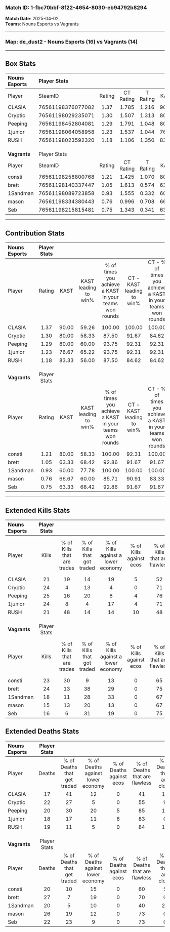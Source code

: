 ### Match ID: 1-fbc70bbf-8f22-4654-8030-eb94792b8294  
**Match Date**: 2025-04-02  
**Teams**: Nouns Esports vs Vagrants  

---  

### **Map**: de_dust2 - Nouns Esports (16) vs Vagrants (14)  
---  

## Box Stats  

| **Nouns Esports** | Player Stats      |        |           |          |       |       |       |         |        |      |     |
| :- | :- | :-: | :-: | :-: | :-: | :-: | :-: | :-: | :-: | :-: | :-: |
| Player            | SteamID           | Rating | CT Rating | T Rating | KAST  |  ADR  | Kills | Assists | Deaths | K/D  | HS% |
| CLASIA            | 76561198376077082 |  1.37  |   1.785   |  1.216   | 90.00 | 96.6  |  21   |   13    |   17   | 1.24 | 52  |
| Cryptic           | 76561198029235071 |  1.30  |   1.507   |  1.313   | 80.00 | 100.2 |  24   |   11    |   22   | 1.09 | 79  |
| Peeping           | 76561198452804081 |  1.29  |   1.791   |  1.048   | 80.00 | 80.2  |  25   |    6    |   20   | 1.25 | 40  |
| 1junior           | 76561198064058958 |  1.23  |   1.537   |  1.044   | 76.67 | 70.1  |  24   |    4    |   18   | 1.33 | 29  |
| RUSH              | 76561198023592320 |  1.18  |   1.106   |  1.350   | 83.33 | 68.9  |  21   |    7    |   19   | 1.11 | 61  |
|                   |                   |        |           |          |       |       |       |         |        |      |     |
|                   |                   |        |           |          |       |       |       |         |        |      |     |
|                   |                   |        |           |          |       |       |       |         |        |      |     |
| **Vagrants**      | Player Stats      |        |           |          |       |       |       |         |        |      |     |
| Player            | SteamID           | Rating | CT Rating | T Rating | KAST  |  ADR  | Kills | Assists | Deaths | K/D  | HS% |
| consti            | 76561198258800768 |  1.21  |   1.425   |  1.070   | 80.00 | 74.1  |  23   |    6    |   20   | 1.15 | 17  |
| brett             | 76561198140337447 |  1.05  |   1.613   |  0.574   | 63.33 | 91.3  |  24   |    8    |   27   | 0.89 | 45  |
| 1Sandman          | 76561198089723858 |  0.93  |   1.555   |  0.332   | 60.00 | 74.8  |  18   |    7    |   20   | 0.90 | 44  |
| mason             | 76561198334380443 |  0.76  |   0.996   |  0.708   | 66.67 | 64.1  |  15   |   12    |   26   | 0.58 | 33  |
| Seb               | 76561198215815481 |  0.75  |   1.343   |  0.341   | 63.33 | 46.6  |  16   |    3    |   22   | 0.73 | 68  |
---  

## Contribution Stats  

| **Nouns Esports** | Player Stats |       |                      |                                                        |                           |                                                             |                          |                                                            |
| :- | :-: | :-: | :-: | :-: | :-: | :-: | :-: | :-: |
| Player            |    Rating    | KAST  | KAST leading to win% | % of times you achieve a KAST in your teams won rounds | CT - KAST leading to win% | CT - % of times you achieve a KAST in your teams won rounds | T - KAST leading to win% | T - % of times you achieve a KAST in your teams won rounds |
| CLASIA            |     1.37     | 90.00 |        59.26         |                         100.00                         |          100.00           |                           100.00                            |          21.43           |                           100.00                           |
| Cryptic           |     1.30     | 80.00 |        58.33         |                         87.50                          |           91.67           |                            84.62                            |          25.00           |                           100.00                           |
| Peeping           |     1.29     | 80.00 |        60.00         |                         93.75                          |           92.31           |                            92.31                            |          25.00           |                           100.00                           |
| 1junior           |     1.23     | 76.67 |        65.22         |                         93.75                          |           92.31           |                            92.31                            |          30.00           |                           100.00                           |
| RUSH              |     1.18     | 83.33 |        56.00         |                         87.50                          |           84.62           |                            84.62                            |          25.00           |                           100.00                           |
|                   |              |       |                      |                                                        |                           |                                                             |                          |                                                            |
|                   |              |       |                      |                                                        |                           |                                                             |                          |                                                            |
|                   |              |       |                      |                                                        |                           |                                                             |                          |                                                            |
| **Vagrants**      | Player Stats |       |                      |                                                        |                           |                                                             |                          |                                                            |
| Player            |    Rating    | KAST  | KAST leading to win% | % of times you achieve a KAST in your teams won rounds | CT - KAST leading to win% | CT - % of times you achieve a KAST in your teams won rounds | T - KAST leading to win% | T - % of times you achieve a KAST in your teams won rounds |
| consti            |     1.21     | 80.00 |        58.33         |                         100.00                         |           92.31           |                           100.00                            |          18.18           |                           100.00                           |
| brett             |     1.05     | 63.33 |        68.42         |                         92.86                          |           91.67           |                            91.67                            |          28.57           |                           100.00                           |
| 1Sandman          |     0.93     | 60.00 |        77.78         |                         100.00                         |          100.00           |                           100.00                            |          33.33           |                           100.00                           |
| mason             |     0.76     | 66.67 |        60.00         |                         85.71                          |           90.91           |                            83.33                            |          22.22           |                           100.00                           |
| Seb               |     0.75     | 63.33 |        68.42         |                         92.86                          |           91.67           |                            91.67                            |          28.57           |                           100.00                           |
---  

## Extended Kills Stats  

| **Nouns Esports** | Player Stats |                            |                            |                                    |                         |                              |                                 |                                       |                    |           |
| :- | :-: | :-: | :-: | :-: | :-: | :-: | :-: | :-: | :-: | :-: |
| Player            |    Kills     | % of Kills that are trades | % of Kills that got traded | % of Kills against a lower economy | % of Kills against ecos | % of Kills that are flawless | % of Kills that are close duels | % of Kills that are assisted by flash | Pistol Round Kills | AWP Kills |
| CLASIA            |      21      |             19             |             14             |                 19                 |            5            |              52              |               10                |                  10                   |         1          |     0     |
| Cryptic           |      24      |             4              |             13             |                 4                  |            0            |              71              |                0                |                   0                   |         5          |     1     |
| Peeping           |      25      |             16             |             20             |                 8                  |            4            |              76              |                0                |                   4                   |         0          |     3     |
| 1junior           |      24      |             8              |             4              |                 17                 |            4            |              71              |                4                |                   0                   |         0          |    14     |
| RUSH              |      21      |             48             |             14             |                 14                 |           10            |              48              |               14                |                   0                   |         3          |     0     |
|                   |              |                            |                            |                                    |                         |                              |                                 |                                       |                    |           |
|                   |              |                            |                            |                                    |                         |                              |                                 |                                       |                    |           |
|                   |              |                            |                            |                                    |                         |                              |                                 |                                       |                    |           |
| **Vagrants**      | Player Stats |                            |                            |                                    |                         |                              |                                 |                                       |                    |           |
| Player            |    Kills     | % of Kills that are trades | % of Kills that got traded | % of Kills against a lower economy | % of Kills against ecos | % of Kills that are flawless | % of Kills that are close duels | % of Kills that are assisted by flash | Pistol Round Kills | AWP Kills |
| consti            |      23      |             30             |             9              |                 13                 |            0            |              65              |               13                |                   0                   |         0          |    14     |
| brett             |      24      |             13             |             38             |                 29                 |            0            |              75              |                4                |                  13                   |         2          |     0     |
| 1Sandman          |      18      |             11             |             28             |                 33                 |            0            |              67              |               11                |                   0                   |         2          |     1     |
| mason             |      15      |             13             |             20             |                 13                 |            0            |              67              |               20                |                   0                   |         0          |     0     |
| Seb               |      16      |             6              |             31             |                 19                 |            0            |              75              |                0                |                  31                   |         2          |     0     |
## Extended Deaths Stats  

| **Nouns Esports** | Player Stats |                             |                                   |                          |                               |                            |                           |               |
| :- | :-: | :-: | :-: | :-: | :-: | :-: | :-: | :-: |
| Player            |    Deaths    | % of Deaths that get traded | % of Deaths against lower economy | % of Deaths against ecos | % of Deaths that are flawless | % of Deaths that are close | % of Deaths while blinded | Deaths to AWP |
| CLASIA            |      17      |             41              |                12                 |            0             |              41               |             12             |            18             |       3       |
| Cryptic           |      22      |             27              |                 5                 |            0             |              55               |             9              |            14             |       4       |
| Peeping           |      20      |             30              |                20                 |            5             |              85               |             15             |             5             |       3       |
| 1junior           |      18      |             17              |                11                 |            6             |              83               |             0              |             0             |       1       |
| RUSH              |      19      |             11              |                 5                 |            0             |              84               |             11             |             5             |       4       |
|                   |              |                             |                                   |                          |                               |                            |                           |               |
|                   |              |                             |                                   |                          |                               |                            |                           |               |
|                   |              |                             |                                   |                          |                               |                            |                           |               |
| **Vagrants**      | Player Stats |                             |                                   |                          |                               |                            |                           |               |
| Player            |    Deaths    | % of Deaths that get traded | % of Deaths against lower economy | % of Deaths against ecos | % of Deaths that are flawless | % of Deaths that are close | % of Deaths while blinded | Deaths to AWP |
| consti            |      20      |             10              |                15                 |            0             |              60               |             5              |             0             |       5       |
| brett             |      27      |              7              |                19                 |            0             |              70               |             0              |             4             |       6       |
| 1Sandman          |      20      |              5              |                10                 |            0             |              40               |             25             |             5             |       3       |
| mason             |      26      |             19              |                12                 |            0             |              73               |             0              |             0             |       2       |
| Seb               |      22      |             23              |                 9                 |            0             |              73               |             0              |             5             |       2       |
